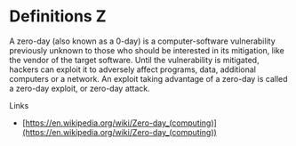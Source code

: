 # Definitions Z
A zero-day (also known as a 0-day) is a computer-software vulnerability previously unknown to those who should be interested in its mitigation, like the vendor of the target software.
Until the vulnerability is mitigated, hackers can exploit it to adversely affect programs, data, additional computers or a network.
An exploit taking advantage of a zero-day is called a zero-day exploit, or zero-day attack.

Links
- [https://en.wikipedia.org/wiki/Zero-day_(computing)](https://en.wikipedia.org/wiki/Zero-day_(computing))

